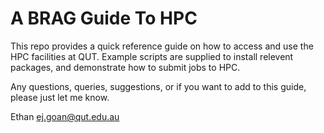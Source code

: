 # A BRAG Guide To HPC

This repo provides a quick reference guide on how to access and use the HPC facilities at QUT. Example scripts are supplied to install relevent packages, and demonstrate how to submit jobs to HPC.

Any questions, queries, suggestions, or if you want to add to this guide, please just let me know.

Ethan
ej.goan@qut.edu.au